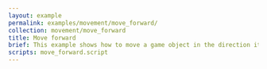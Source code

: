 ```yaml
---
layout: example
permalink: examples/movement/move_forward/
collection: movement/move_forward
title: Move forward
brief: This example shows how to move a game object in the direction it is rotated/facing.
scripts: move_forward.script
---
```

